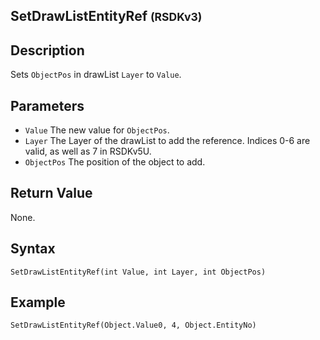 ## SetDrawListEntityRef <small>(RSDKv3)</small>

## Description
Sets `ObjectPos` in drawList `Layer` to `Value`.

## Parameters
- `Value`
The new value for `ObjectPos`.
- `Layer`
The Layer of the drawList to add the reference. Indices 0-6 are valid, as well as 7 in RSDKv5U.
- `ObjectPos`
The position of the object to add.

## Return Value
None.

## Syntax
```
SetDrawListEntityRef(int Value, int Layer, int ObjectPos)
```

## Example
```
SetDrawListEntityRef(Object.Value0, 4, Object.EntityNo)
```